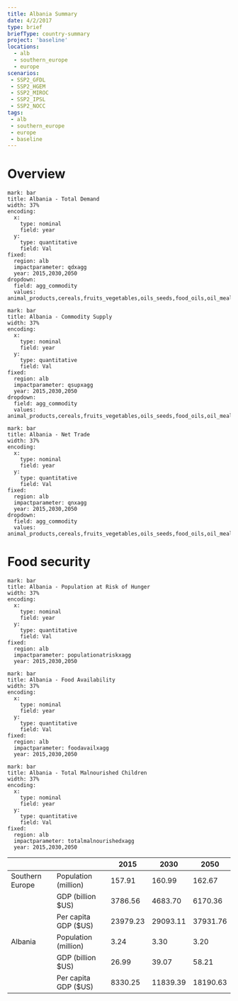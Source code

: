 ```yaml
---
title: Albania Summary
date: 4/2/2017
type: brief
briefType: country-summary
project: 'baseline'
locations:
  - alb
  - southern_europe
  - europe
scenarios:
 - SSP2_GFDL
 - SSP2_HGEM
 - SSP2_MIROC
 - SSP2_IPSL
 - SSP2_NOCC
tags:
 - alb
 - southern_europe
 - europe
 - baseline
---
```

# Overview 

```chart
mark: bar
title: Albania - Total Demand
width: 37%
encoding:
  x:
    type: nominal
    field: year
  y:
    type: quantitative
    field: Val
fixed:
  region: alb
  impactparameter: qdxagg
  year: 2015,2030,2050
dropdown:
  field: agg_commodity
  values: animal_products,cereals,fruits_vegetables,oils_seeds,food_oils,oil_meals,other,pulses,roots_tubers,sugar
```

```chart
mark: bar
title: Albania - Commodity Supply
width: 37%
encoding:
  x:
    type: nominal
    field: year
  y:
    type: quantitative
    field: Val
fixed:
  region: alb
  impactparameter: qsupxagg
  year: 2015,2030,2050
dropdown:
  field: agg_commodity
  values: animal_products,cereals,fruits_vegetables,oils_seeds,food_oils,oil_meals,other,pulses,roots_tubers,sugar
```

```chart
mark: bar
title: Albania - Net Trade
width: 37%
encoding:
  x:
    type: nominal
    field: year
  y:
    type: quantitative
    field: Val
fixed:
  region: alb
  impactparameter: qnxagg
  year: 2015,2030,2050
dropdown:
  field: agg_commodity
  values: animal_products,cereals,fruits_vegetables,oils_seeds,food_oils,oil_meals,other,pulses,roots_tubers,sugar
```

# Food security

```chart
mark: bar
title: Albania - Population at Risk of Hunger
width: 37%
encoding:
  x:
    type: nominal
    field: year
  y:
    type: quantitative
    field: Val
fixed:
  region: alb
  impactparameter: populationatriskxagg
  year: 2015,2030,2050
```

```chart
mark: bar
title: Albania - Food Availability
width: 37%
encoding:
  x:
    type: nominal
    field: year
  y:
    type: quantitative
    field: Val
fixed:
  region: alb
  impactparameter: foodavailxagg
  year: 2015,2030,2050
```

```chart
mark: bar
title: Albania - Total Malnourished Children
width: 37%
encoding:
  x:
    type: nominal
    field: year
  y:
    type: quantitative
    field: Val
fixed:
  region: alb
  impactparameter: totalmalnourishedxagg
  year: 2015,2030,2050
```

|   |   | 2015 | 2030 | 2050 |
|---|---|---|---|---|
| Southern Europe | Population (million) | 157.91 | 160.99 | 162.67 |
|  | GDP (billion $US) | 3786.56 | 4683.70 | 6170.36 |
|  | Per capita GDP ($US) | 23979.23 | 29093.11 | 37931.76 |
| Albania | Population (million) | 3.24 | 3.30 | 3.20 |
|  | GDP (billion $US) | 26.99 | 39.07 | 58.21 |
|  | Per capita GDP ($US) | 8330.25| 11839.39| 18190.63|